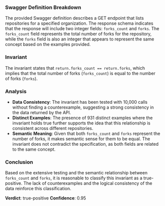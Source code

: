 ### Swagger Definition Breakdown
The provided Swagger definition describes a GET endpoint that lists repositories for a specified organization. The response schema indicates that the response will include two integer fields: `forks_count` and `forks`. The `forks_count` field represents the total number of forks for the repository, while the `forks` field is also an integer that appears to represent the same concept based on the examples provided.

### Invariant
The invariant states that `return.forks_count == return.forks`, which implies that the total number of forks (`forks_count`) is equal to the number of forks (`forks`). 

### Analysis
- **Data Consistency**: The invariant has been tested with 10,000 calls without finding a counterexample, suggesting a strong consistency in the data returned by the API. 
- **Distinct Examples**: The presence of 931 distinct examples where the invariant holds true further supports the idea that this relationship is consistent across different repositories.
- **Semantic Meaning**: Given that both `forks_count` and `forks` represent the number of forks, it makes semantic sense for them to be equal. The invariant does not contradict the specification, as both fields are related to the same concept.

### Conclusion
Based on the extensive testing and the semantic relationship between `forks_count` and `forks`, it is reasonable to classify this invariant as a true-positive. The lack of counterexamples and the logical consistency of the data reinforce this classification. 

**Verdict**: true-positive
**Confidence**: 0.95
